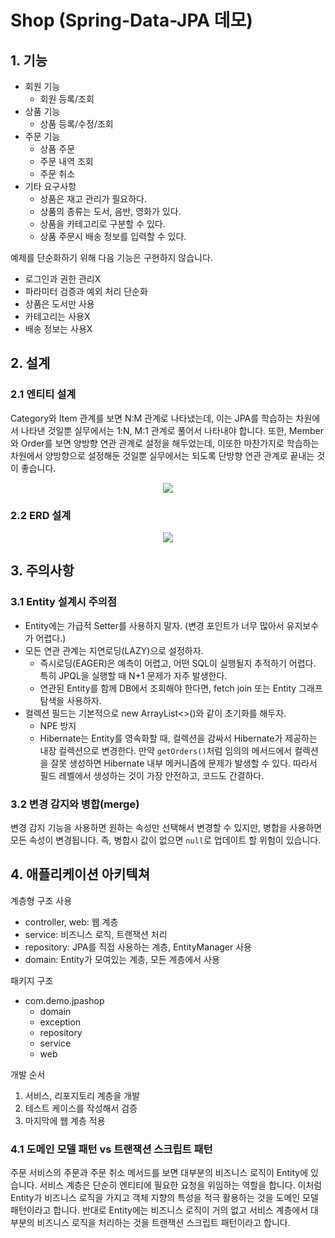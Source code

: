 # Shop (Spring-Data-JPA 데모)
## 1. 기능
- 회원 기능
  - 회원 등록/조회
- 상품 기능
  - 상품 등록/수정/조회
- 주문 기능
  - 상품 주문
  - 주문 내역 조회
  - 주문 취소
- 기타 요구사항
  - 상품은 재고 관리가 필요하다.
  - 상품의 종류는 도서, 음반, 영화가 있다.
  - 상품을 카테고리로 구분할 수 있다.
  - 상품 주문시 배송 정보를 입력할 수 있다.

예제를 단순화하기 위해 다음 기능은 구현하지 않습니다.
- 로그인과 권한 관리X 
- 파라미터 검증과 예외 처리 단순화
- 상품은 도서만 사용
- 카테고리는 사용X
- 배송 정보는 사용X 
## 2. 설계
### 2.1 엔티티 설계
Category와 Item 관계를 보면 N:M 관계로 나타냈는데, 이는 JPA를 학습하는 차원에서 나타낸 것일뿐 실무에서는 1:N, M:1 관계로 풀어서 나타내야 합니다. 
또한, Member와 Order를 보면 양방향 연관 관계로 설정을 해두었는데, 이또한 마찬가지로 학습하는 차원에서 양방향으로 설정해둔 것일뿐
실무에서는 되도록 단방향 연관 관계로 끝내는 것이 좋습니다. <br/>

<p align="center">
<img src="https://user-images.githubusercontent.com/31037742/144737239-0b341b40-1c0d-4240-ba79-56e46a9cda6f.png">
</p>

### 2.2 ERD 설계

<p align="center">
<img src="https://user-images.githubusercontent.com/31037742/144738947-3a8f9511-44c6-474b-9160-4812822561d3.png">
</p>

## 3. 주의사항
### 3.1 Entity 설계시 주의점
- Entity에는 가급적 Setter를 사용하지 말자. (변경 포인트가 너무 많아서 유지보수가 어렵다.)
- 모든 연관 관계는 지연로딩(LAZY)으로 설정하자.
  - 즉시로딩(EAGER)은 예측이 어렵고, 어떤 SQL이 실행될지 추적하기 어렵다. 특히 JPQL을 실행할 때 N+1 문제가 자주 발생한다.
  - 연관된 Entity를 함께 DB에서 조회해야 한다면, fetch join 또는 Entity 그래프 탐색을 사용하자.
- 컬렉션 필드는 기본적으로 new ArrayList<>()와 같이 초기화를 해두자.
  - NPE 방지 
  - Hibernate는 Entity를 영속화할 때, 컬렉션을 감싸서 Hibernate가 제공하는 내장 컬렉션으로 변경한다. 만약 <code>getOrders()</code>처럼 임의의 
  메서드에서 컬렉션을 잘못 생성하면 Hibernate 내부 메커니즘에 문제가 발생할 수 있다. 따라서 필드 레벨에서 생성하는 것이 가장 안전하고, 코드도 간결하다.

### 3.2 변경 감지와 병합(merge)
변경 감지 기능을 사용하면 원하는 속성만 선택해서 변경할 수 있지만, 병합을 사용하면 모든 속성이 변경됩니다. 즉, 병합시 값이 없으면 <code>null</code>로 업데이트 할 위험이 있습니다.

## 4. 애플리케이션 아키텍쳐
계층형 구조 사용
- controller, web: 웹 계층
- service: 비즈니스 로직, 트랜잭션 처리
- repository: JPA를 직접 사용하는 계층, EntityManager 사용
- domain: Entity가 모여있는 계층, 모든 계층에서 사용

패키지 구조
- com.demo.jpashop
  - domain
  - exception
  - repository
  - service
  - web

개발 순서
1. 서비스, 리포지토리 계층을 개발
2. 테스트 케이스를 작성해서 검증
3. 마지막에 웹 계층 적용

### 4.1 도메인 모델 패턴 vs 트랜잭션 스크립트 패턴
주문 서비스의 주문과 주문 취소 메서드를 보면 대부분의 비즈니스 로직이 Entity에 있습니다. 서비스 계층은 단순히 엔티티에
필요한 요청을 위임하는 역할을 합니다. 이처럼 Entity가 비즈니스 로직을 가지고 객체 지향의 특성을 적극 활용하는 것을 도메인 모델 패턴이라고 합니다.
반대로 Entity에는 비즈니스 로직이 거의 없고 서비스 계층에서 대부분의 비즈니스 로직을 처리하는 것을 트랜잭션 스크립트 패턴이라고 합니다.



